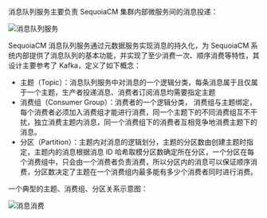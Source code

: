 消息队列服务主要负责 SequoiaCM 集群内部微服务间的消息投递：

![消息队列服务][message_queue]

SequoiaCM 消息队列服务通过元数据服务实现消息的持久化，为 SequoiaCM 系统内部提供了消息队列的基本功能，并实现了至少消费一次、顺序消费等特性，其设计主要参考了 Kafka，定义了如下概念：

- 主题（Topic）：消息队列服务中对消息的一个逻辑分类，每条消息属于且仅属于一个主题，生产者投递消息、消费者订阅消息均需要指定主题
- 消费组（Consumer Group）：消费者的一个逻辑分类， 消费组与主题绑定，每个消费者必须加入消费组才能进行消费，同一个主题下的不同消费组互不干扰，独立消费主题内消息，同一个消费组下的消费者互相竞争地消费主题下的消息。
- 分区（Partition）：主题内对消息的逻辑划分，主题的分区数由创建主题时指定，主题内的消息根据消息 ID 哈希取模分区数确定所在分区，一个分区在每个消费组中，只会由一个消费者负责消费，所以分区内的消息可以保证顺序消费，分区数决定了主题在一个消费组内最多能有多少个消费者同时进行消费。

一个典型的主题、消费组、分区关系示意图：

![消息消费][message_queue_consuem]


[message_queue]:Architecture/Microservice/message_queue.png
[message_queue_consuem]:Architecture/Microservice/message_queue_consume.png